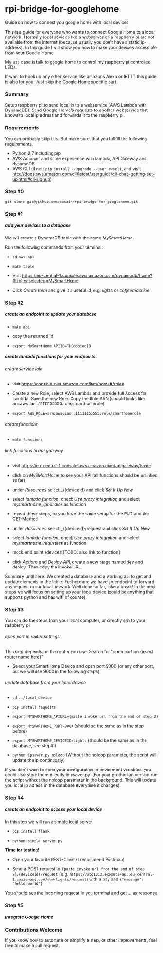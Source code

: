 # rpi-bridge-for-googlehome
Guide on how to connect you google home with local devices


This is a guide for everyone who wants to connect Google Home to a local network. Normally local devices like a webserver on a raspberry pi are not available from the internet (because usually you don't have a static ip-address). In this guide I will show you how to make your devices accessible from your Google Home.

My use case is talk to google home to control my raspberry pi controlled LEDs.

If want to hook up any other service like amazons Alexa or IFTTT this guide is also for you. Just skip the Google Home specific part.

### Summary

Setup raspberry pi to send local ip to a webservice (AWS Lambda with DynamoDB). Send Google Home's requests to another webservice that knows to local ip adress and forwards it to the raspberry pi. 

### Requirements
You can probably skip this. But make sure, that you fullfill the following requirements.

- Python 2.7 including pip
- AWS Account and some experience with lambda, API Gateway and dynamoDB
- AWS CLI (if not: `pip install --upgrade --user awscli`, and visit http://docs.aws.amazon.com/cli/latest/userguide/cli-chap-getting-set-up.html#cli-signup)

### Step #0
`git clone git@github.com:paszin/rpi-bridge-for-googlehome.git`

### Step #1
##### add your devices to a database
We will create a DynamoDB table with the name _MySmartHome_.

Run the following commands from your terminal:

- `cd aws_api`

- `make table`

- Visit https://eu-central-1.console.aws.amazon.com/dynamodb/home?#tables:selected=MySmartHome

- Click _Create Item_ and give it a useful id, e.g. _lights_ or _coffeemachine_ 

### Step #2
##### create an endpoint to update your database

- `make api`

- copy the returned id

- `export MySmartHome_APIID=THEcopiedID`

##### create lambda functions for your endpoints

###### create service role

- visit https://console.aws.amazon.com/iam/home#/roles

- Create a new Role, select AWS Lambda and provide full Access for Lambda. Save the new Role. Copy the Role ARN (should looks like arn:aws:iam::11111155555:role/smarthomerole)

- `export AWS_ROLE=arn:aws:iam::11111155555:role/smarthomerole`

###### create functions

- `make functions`

###### link functions to api gateway

- visit https://eu-central-1.console.aws.amazon.com/apigateway/home


- click on _MySMartHome_ to see your API (all functions should be unlinked so far)

- under _Resources_ select _/{deviceid} and click _Set It Up Now_

- select _lambda function_, check _Use proxy integration_ and select _mysmarthome_iphandler_ as function

- repeat these steps, so you have the same setup for the PUT and the GET-Method

- under _Resources_ select _/{deviceid}/request and click _Set It Up Now_

- select _lambda function_, check _Use proxy integration_ and select _mysmarthome_requester_ as function

- mock end point /devices [TODO: also link to function]

- click _Actions_ and _Deploy API_, create a new stage named _dev_ and deploy. Then copy the invoke URL.


Summary until here:
We created a database and a working api to get and update elements in the table. Furthermore we have an endpoint to forward any request to our local network. Well done so far, take a break! In the next steps we will focus on setting up your local device (could be anything that supports python and has wifi of course).

### Step #3

You can do the steps from your local computer, or directly ssh to your raspberry pi

###### open port in router settings

This step depends on the router you use. Search for "open port on {insert router name here}"

- Select your SmartHome Device and open port 9000 (or any other port, but we will use 9000 in the following steps)

###### update database from your local device


- `cd ../local_device` 

- `pip install requests`

- `export MYSMARTHOME_APIURL={paste invoke url from the end of step 2}`

- `export MYSMARTHOME_PORT=9000` (should be the same as in the step before)

- `export MYSMARTHOME_DEVICEID=lights` (should be the same as in the database, see step#1) 

- `python ipsaver.py noloop` (Without the noloop parameter, the script will update the ip continuosly)  

If you don't want to store your configuration in enviroment variables, you could also store them directly in psaver.py`
(For your production version run the script without the noloop parameter in the background. This will update you local ip adress in the database everytime it changes)


### Step #4
##### create an endpoint to access your local device

In this step we will run a simple local server

- `pip install flask`

- `python simple_server.py` 

**Time for testing!**

- Open your favorite REST-Client (I recommend Postman)

- Send a POST request to `{paste invoke url from the end of step 2}/{deviceid}/request` (e.g. `https://abc1312.execute-api.eu-central-1.amazonaws.com/dev/lights/request`) with a payload `{"message": "hello world"}`

You should see the incoming request in you terminal and get ... as response



### Step #5

##### Integrate Google Home




### Contributions Welcome
If you know how to automate or simplify a step, or other improvements, feel free to make a pull request.
